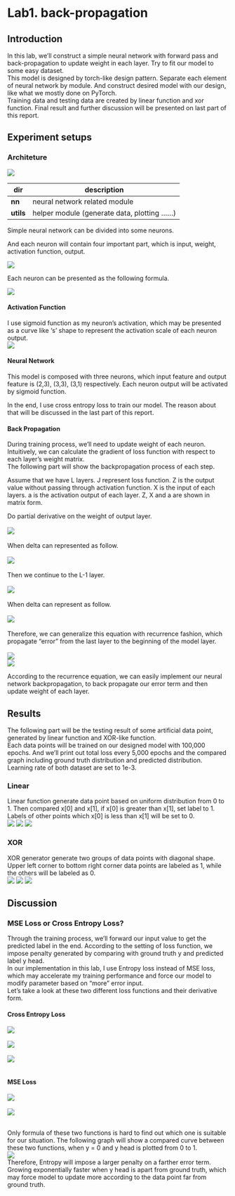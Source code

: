 Lab1. back-propagation
=====================
## Introduction
In this lab, we’ll construct a simple neural network with forward pass and back-propagation to update weight in each layer. Try to fit our model to some easy dataset.<br>
This model is designed by torch-like design pattern. Separate each element of neural network by module. And construct desired model with our design, like what we mostly done on PyTorch.<br>
Training data and testing data are created by linear function and xor function. Final result and further discussion will be presented on last part of this report.<br>

## Experiment setups
### Architeture
![](https://i.imgur.com/srMRUmE.png)

|dir|description|
|---|------------|
|**nn** | neural network related module|
|**utils** | helper module (generate data, plotting ……)| 

Simple neural network can be divided into some neurons.

And each neuron will contain four important part, which is input, weight, activation function, output.

![](https://i.imgur.com/fvuJnpQ.png)

Each neuron can be presented as the following formula.

![](https://i.imgur.com/RSpJSGL.png)

#### Activation Function
I use sigmoid function as my neuron’s activation, which may be presented as a curve like ‘s’ shape to represent the activation scale of each neuron output.<br>
![](https://i.imgur.com/KH2pjMI.png)

#### Neural Network
This model is composed with three neurons, which input feature and output feature is (2,3), (3,3), (3,1) respectively. Each neuron output will be activated by sigmoid function.

In the end, I use cross entropy loss to train our model. The reason about that will be discussed in the last part of this report. <br>

#### Back Propagation
During training process, we’ll need to update weight of each neuron. Intuitively, we can calculate the gradient of loss function with respect to each layer’s weight matrix.<br>
The following part will show the backpropagation process of each step.

Assume that we have L layers. J represent loss function. Z is the output value without passing through activation function. X is the input of each layers. a is the activation output of each layer.  Z, X and a are shown in matrix form.


Do partial derivative on the weight of output layer. <br><br>
![](https://i.imgur.com/VGsebU8.png) <br><br>
When delta can represented as follow. <br><br>
![](https://i.imgur.com/sk7WISN.png) <br><br>
Then we continue to the L-1 layer. <br><br>
![](https://i.imgur.com/mGSDwD3.png) <br><br>
When delta can represent as follow. <br><br>
![](https://i.imgur.com/hKCgFuT.png) <br><br>
Therefore, we can generalize this equation with recurrence fashion, which propagate “error” from the last layer to the beginning of the model layer.<br><br>
![](https://i.imgur.com/0aCMwcb.png)<br>
![](https://i.imgur.com/RbDR2wY.png)<br>

According to the recurrence equation, we can easily implement our neural network backpropagation, to back propagate our error term and then update weight of each layer.

## Results
The following part will be the testing result of some artificial data point, generated by linear function and XOR-like function.<br>
Each data points will be trained on our designed model with 100,000 epochs. And we’ll print out total loss every 5,000 epochs and the compared graph including ground truth distribution and predicted distribution.<br>
Learning rate of both dataset are set to 1e-3. <br>

### Linear
Linear function generate data point based on uniform distribution from 0 to 1. Then compared x[0] and x[1], if x[0] is greater than x[1], set label to 1. Labels of other points which x[0] is less than x[1] will be set to 0.<br>
![](https://i.imgur.com/MsJQiDx.png)
![](https://i.imgur.com/b1bCY2l.png)
![](https://i.imgur.com/C8bWdbt.png)

### XOR
XOR generator generate two groups of data points with diagonal shape. Upper left corner to bottom right corner data points are labeled as 1, while the others will be labeled as 0.<br>
![](https://i.imgur.com/OdU1VgA.png)
![](https://i.imgur.com/FyXSHmf.png)
![](https://i.imgur.com/smlDd1e.png)

## Discussion
### MSE Loss or Cross Entropy Loss?
Through the training process, we’ll forward our input value to get the predicted label in the end. According to the setting of loss function, we impose penalty generated by comparing with ground truth y and predicted label y head.<br>
In our implementation in this lab, I use Entropy loss instead of MSE loss, which may accelerate my training performance and force our model to modify parameter based on “more” error input.<br>
Let’s take a look at these two different loss functions and their derivative form.<br>
#### Cross Entropy Loss
![](https://i.imgur.com/9MlmLu7.png)<br><br>
![](https://i.imgur.com/nHtgmJm.png)<br><br>
![](https://i.imgur.com/x7RlzQV.png)<br><br>
#### MSE Loss
![](https://i.imgur.com/HmXnZnn.png)<br><br>
![](https://i.imgur.com/Y5uwGaR.png)<br><br>

Only formula of these two functions is hard to find out which one is suitable for our situation.
The following graph will show a compared curve between these two functions, when y = 0 and y head is plotted from 0 to 1.<br>
![](https://i.imgur.com/tOwxeHd.png)<br>
Therefore, Entropy will impose a larger penalty on a farther error term. Growing exponentially faster when y head is apart from ground truth, which may force model to update more according to the data point far from ground truth.
